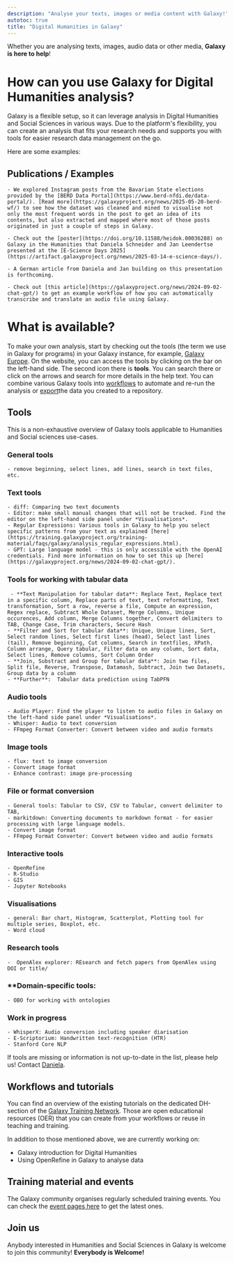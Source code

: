 ```yaml
---
description: "Analyse your texts, images or media content with Galaxy!"
autotoc: true
title: "Digital Humanities in Galaxy"
---
```


<slot name="/community/sig/common_linkbox" />

Whether you are analysing texts, images, audio data or other media, **Galaxy is here to help**!


# How can you use Galaxy for Digital Humanities analysis?

Galaxy is a flexible setup, so it can leverage analysis in Digital Humanities and Social Sciences in various ways. Due to the platform's flexibility, you can create an analysis that fits your research needs and supports you with tools for easier research data management on the go.

Here are some examples:

## Publications / Examples

    - We explored Instagram posts from the Bavarian State elections provided by the [BERD Data Portal](https://www.berd-nfdi.de/data-portal/). [Read more](https://galaxyproject.org/news/2025-05-20-berd-wf/) to see how the dataset was cleaned and mined to visualise not only the most frequent words in the post to get an idea of its contents, but also extracted and mapped where most of those posts originated in just a couple of steps in Galaxy.

    - Check out the [poster](https://doi.org/10.11588/heidok.00036288) on Galaxy in the Humanities that Daniela Schneider and Jan Leendertse presented at the [E-Science Days 2025](https://artifact.galaxyproject.org/news/2025-03-14-e-science-days/).

    - A German article from Daniela and Jan building on this presentation is forthcoming.

    - Check out [this article](https://galaxyproject.org/news/2024-09-02-chat-gpt/) to get an example workflow of how you can automatically transcribe and translate an audio file using Galaxy.


# What is available?

To make your own analysis, start by checking out the tools (the term we use in Galaxy for programs) in your Galaxy instance, for example, [Galaxy Europe](https://usegalaxy.eu/). On the website, you can access the tools by clicking on the bar on the left-hand side. The second icon there is **tools**. You can search there or click on the arrows and search for more details in the help text.
You can combine various Galaxy tools into [workflows](https://training.galaxyproject.org/training-material/topics/galaxy-interface/tutorials/history-to-workflow/tutorial.html) to automate and re-run the analysis or [export](https://galaxyproject.org/news/2024-05-03-inveniordm-integration/)the data you created to a repository.


## Tools

This is a non-exhaustive overview of Galaxy tools applicable to Humanities and Social sciences use-cases. 

### **General tools**
    - remove beginning, select lines, add lines, search in text files, etc.
    
### **Text tools**
    - diff: Comparing two text documents
    - Editor: make small manual changes that will not be tracked. Find the editor on the left-hand side panel under *Visualisations*.
    - Regular Expressions: Various tools in Galaxy to help you select specific patterns from your text as explained [here](https://training.galaxyproject.org/training-material/faqs/galaxy/analysis_regular_expressions.html).
    - GPT: Large language model - this is only accessible with the OpenAI credentials. Find more information on how to set this up [here](https://galaxyproject.org/news/2024-09-02-chat-gpt/).

### **Tools for working with tabular data**
     - **Text Manipulation for tabular data**: Replace Text, Replace text in a specific column, Replace parts of text, text reformatting, Text transformation, Sort a row, reverse a file, Compute an expression, Regex replace, Subtract Whole Dataset, Merge Columns, Unique occurences, Add column, Merge Columns together, Convert delimiters to TAB, Change Case, Trim characters, Secure Hash
    - **Filter and Sort for tabular data**: Unique, Unique lines, Sort, Select random lines, Select first lines (head), Select last lines (tail), Remove beginning, Cut columns, Search in textfiles, XPath, Column arrange, Query tabular, Filter data on any column, Sort data, Select lines, Remove columns, Sort Column Order
    - **Join, Substract and Group for tabular data**: Join two files, Split file, Reverse, Transpose, Datamash, Subtract, Join two Datasets, Group data by a column
    - **Further**:  Tabular data prediction using TabPFN 

### **Audio tools**
    - Audio Player: Find the player to listen to audio files in Galaxy on the left-hand side panel under *Visualisations*.
    - Whisper: Audio to text conversion
    - FFmpeg Format Converter: Convert between video and audio formats   

### **Image tools**
    - flux: text to image conversion
    - Convert image format
    - Enhance contrast: image pre-processing
    
### **File or format conversion**
    - General tools: Tabular to CSV, CSV to Tabular, convert delimiter to TAB, 
    - markitdown: Converting documents to markdown format - for easier processing with large language models.
    - Convert image format
    - FFmpeg Format Converter: Convert between video and audio formats

### **Interactive tools**
    - OpenRefine
    - R-Studio
    - GIS
    - Jupyter Notebooks

### **Visualisations**
    - general: Bar chart, Histogram, Scatterplot, Plotting tool for multiple series, Boxplot, etc.
    - Word cloud

### **Research tools**
    -  OpenAlex explorer: REsearch and fetch papers from OpenAlex using DOI or title/

### **Domain-specific tools:
    - OBO for working with ontologies

### **Work in progress**
    - WhisperX: Audio conversion including speaker diarisation
    - E-Scriptorium: Handwritten text-recognition (HTR)
    - Stanford Core NLP

If tools are missing or information is not up-to-date in the list, please help us! Contact [Daniela](mailto:schneidd@informatik.uni-freiburg.de).

## Workflows and tutorials

You can find an overview of the existing tutorials on the dedicated DH-section of the [Galaxy Training Network](https://training.galaxyproject.org/training-material/topics/digital-humanities/). Those are open educational resources (OER) that you can create from your workflows or reuse in teaching and training.

In addition to those mentioned above, we are currently working on:
- Galaxy introduction for Digital Humanities
- Using OpenRefine in Galaxy to analyse data

## Training material and events

The Galaxy community organises regularly scheduled training events. You can check the [event pages here](/events/) to get the latest ones.

## Join us

Anybody interested in Humanities and Social Sciences in Galaxy is welcome to join this community! **Everybody is Welcome!**
